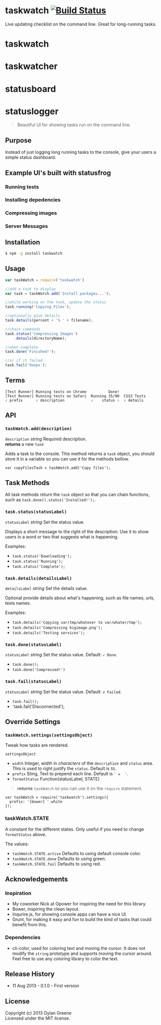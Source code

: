 # taskwatch [![Build Status](https://secure.travis-ci.org/dylang/taskwatch.png?branch=master)](http://travis-ci.org/dylang/taskwatch)

Live updating checklist on the command line. Great for long-running tasks.

# taskwatch
# taskwatcher
# statusboard
# statuslogger
> Beautiful UI for showing tasks run on the command line. 

## Purpose

Instead of just logging long running tasks to the console, give your users a simple status dashboard.

## Example UI's built with statusfrog

### Running tests

### Installing depedencies

### Compressing images

### Server Messages

## Installation

```bash
$ npm -g install taskwatch
```
## Usage

```js
var taskWatch = require('taskwatch')

//add a task to display
var task = taskWatch.add('Install packages...');

//while working on the task, update the status
task.running('Copying Files');

//optionally give details
task.details(percent + '% ' + filename);

//chain commands
task.status('Compressing Images')
    .details(directoryName);

//when complete
task.done('Finished!');

//or if it failed
task.fail('Ooops');
```

## Terms

```text
[Test Runner] Running tests on Chrome          Done!
[Test Runner] Running tests on Safari  Running 35/90  CSS3 Tests
⇧ prefix      ⇧ description            ⇧    status ⇧  ⇧ details
```

## API

### `taskWatch.add(description)`

`description` _string_ Required description.  
**returns** a new `task`

Adds a task to the console. This method returns a `task` object, you should store it in a variable so you can use it for the methods bellow.

```
var copyFilesTask = taskWatch.add('Copy files');
```

## Task Methods

All task methods return the `task` object so that you can chain functions, such as `task.done().status('Installed!');`.

### `task.status(statusLabel)`

`statusLabel` _string_ Set the status value.

Displays a short message to the right of the description. Use it to show users in a word or two that suggests what is happening.

Examples:

* `task.status('Downloading');`
* `task.status('Running');`
* `task.status('Complete');`

### `task.details(detailsLabel)`

`detailsLabel` _string_ Set the details value.

Optional provide details about what's happening, such as file names, urls, tests names.

Examples:

* `task.details('Copying var/tmp/whatever to var/whater/tmp');`
* `task.details('Compressing bigimage.png');`
* `task.details('Testing services');`

### `task.done(statusLabel)`

`statusLabel` _string_ Set the status value. Default: `✓ Done`.

* `task.done();`
* `task.done('Compressed!')`

### `task.fail(statusLabel)`

`statusLabel` _string_ Set the status value. Default: `✗ Failed`.

* `task.fail();`
* `task.fail('Disconnected');


## Override Settings

### `taskWatch.settings(settingsObject)`

Tweak how tasks are rendered. 

`settingsObject`

* `width` Integer, width in _characters_ of the `description` and `status` area. This is used to right justify the `status`. Default is `55`.
* `prefix` Sting, Text to prepend each line. Default is `' ⫸  '`.
* `formatStatus` Function(statusLabel, STATE)

> **returns** `taskWatch` so you can use it on the `require` statement.

```
var taskWatch = require('taskwatch').settings({
  prefix: '[bower] '.white
});
```

### taskWatch.STATE

A constant for the different states. Only useful if you need to change `formatStatus` above.

The values:

* `taskWatch.STATE.active` Defaults to using default console color.
* `taskWatch.STATE.done` Defaults to using green.
* `taskWatch.STATE.fail` Defaults to using red.

## Acknowledgements

### Inspiration

* My coworker Nick at Opower for inspiring the need for this library.
* Bower, inspiring the clean layout.
* Inqurire.js, for showing console apps can have a nice UI.
* Grunt, for making it easy and fun to build the kind of tasks that could benefit from this.

### Dependencies

* cli-color, used for coloring text and moving the cursor. It does not modify the `string` prototype and supports moving the cursor around. Feel free to use any coloring library to color the text.

## Release History
* 11 Aug 2013 - 0.1.0 - First version

## License
Copyright (c) 2013 Dylan Greene  
Licensed under the MIT license.
